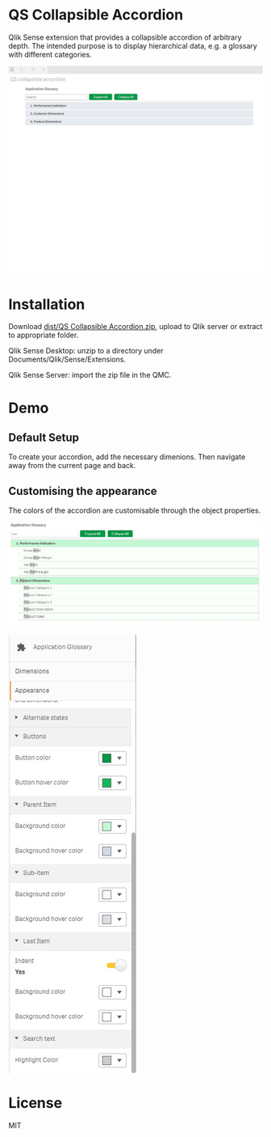 # QS Collapsible Accordion
Qlik Sense extension that provides a collapsible accordion of arbitrary depth. The intended purpose is to display hierarchical data, e.g. a glossary with different categories.

![Thumb](https://github.com/cjbraley/qs-collapsible-accordion/blob/master/demo/demo.gif)

# Installation

Download [dist/QS Collapsible Accordion.zip](https://github.com/cjbraley/qs-collapsbile-accordion/raw/master/dist/qs-variable-drill.zip), upload to Qlik server or extract to appropriate folder.

Qlik Sense Desktop: unzip to a directory under Documents/Qlik/Sense/Extensions.

Qlik Sense Server: import the zip file in the QMC.

# Demo

## Default Setup

To create your accordion, add the necessary dimenions. Then navigate away from the current page and back.

## Customising the appearance

The colors of the accordion are customisable through the object properties.

![styles](https://github.com/cjbraley/qs-collapsible-accordion/blob/master/demo/demo-styles.jpg)

![styles-config](https://github.com/cjbraley/qs-collapsible-accordion/blob/master/demo/demo-styles-config.jpg)

# License
MIT
